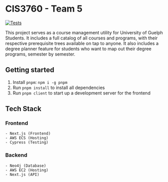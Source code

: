 # CIS3760 - Team 5

[![Tests](https://github.com/ConorRoberts/dogs-barking/actions/workflows/test.yml/badge.svg)](https://github.com/ConorRoberts/dogs-barking/actions/workflows/test.yml)

This project serves as a course management utility for University of Guelph Students. It includes a full catalog of all courses and programs, with their respective prerequisite trees available on tap to anyone. It also includes a degree planner feature for students who want to map out their degree programs, semester by semester.

## Getting started

1. Install `pnpm`: `npm i -g pnpm`
2. Run `pnpm install` to install all dependencies
3. Run `pnpm client` to start up a development server for the frontend

## Tech Stack

### Frontend

    - Next.js (Frontend)
    - AWS ECS (Hosting)
    - Cypress (Testing)

### Backend

    - Neo4j (Database)
    - AWS EC2 (Hosting)
    - Next.js (API)
